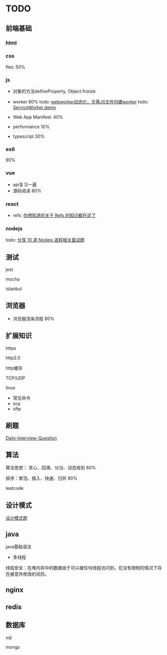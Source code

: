 # TODO

## 前端基础

### html

### css

flex: 50%

### js

- 对象的方法defineProperty, Object.fronze

- worker 80%
  todo: [webworker动态化，无需JS文件创建worker](https://zhuanlan.zhihu.com/p/83001302)
  todo: [ServiceWorker demo](https://developer.mozilla.org/zh-CN/docs/Web/API/Service_Worker_API)

- Web App Manifest: 40%

- performance 10%

- typescript 30%

### es6

90%

### vue

- api复习一遍
- 源码阅读 80%

### react

- refs: [你想知道的关于 Refs 的知识都在这了](https://juejin.im/post/5db6506d6fb9a0207326a928)

### nodejs

todo: [分享 10 道 Nodejs 进程相关面试题](https://juejin.im/post/5d082214f265da1bb564f97b)

## 测试

jest

mocha

istanbul

## 浏览器

- 浏览器渲染流程 80%

## 扩展知识

https

http2.0

http缓存

TCP/UDP

linux

- 常见命令
- scp
- sftp

## 刷题

[Daily-Interview-Question](https://github.com/Advanced-Frontend/Daily-Interview-Question)

## 算法

算法思想： 贪心、回溯、分治、动态规划 80%

排序：冒泡、插入、快速、归并 90%

leetcode

## 设计模式

[设计模式题](https://mp.weixin.qq.com/s/Q1AZB-Y1aFT0uUorcJhBBA)

## java

java基础语法

- 多线程

线程安全：在堆内存中的数据由于可以被任何线程访问到，在没有限制的情况下存在被意外修改的风险。

## nginx

## redis

## 数据库

sql

mongo
